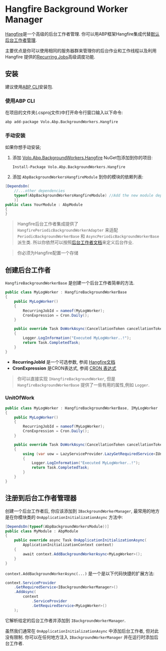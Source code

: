 # Hangfire Background Worker Manager

[Hangfire](https://https://www.hangfire.io/)是一个高级的后台工作者管理. 你可以用ABP框架Hangfire集成代替[默认后台工作者管理](Background-Workers.md).

主要优点是你可以使用相同的服务器群来管理你的后台作业和工作线程以及利用 Hangfire 提供的[Recurring Jobs](https://docs.hangfire.io/en/latest/background-methods/performing-recurrent-tasks.html?highlight=recurring)高级调度功能.

## 安装

建议使用[ABP CLI](CLI.md)安装包.


### 使用ABP CLI

在项目的文件夹(.csproj文件)中打开命令行窗口输入以下命令:

````bash
abp add-package Volo.Abp.BackgroundWorkers.Hangfire
````

### 手动安装

如果你想手动安装;

1. 添加 [Volo.Abp.BackgroundWorkers.Hangfire](https://www.nuget.org/packages/Volo.Abp.BackgroundWorkers.Hangfire) NuGet包添加到你的项目:

   ````
   Install-Package Volo.Abp.BackgroundWorkers.Hangfire
   ````

2. 添加 `AbpBackgroundWorkersHangfireModule` 到你的模块的依赖列表:

````csharp
[DependsOn(
    //...other dependencies
    typeof(AbpBackgroundWorkersHangfireModule) //Add the new module dependency
    )]
public class YourModule : AbpModule
{
}
````

> Hangfire后台工作者集成提供了 `HangfirePeriodicBackgroundWorkerAdapter` 来适配 `PeriodicBackgroundWorkerBase` 和 `AsyncPeriodicBackgroundWorkerBase` 派生类. 所以你依然可以按照[后台工作者文档](Background-Workers.md)来定义后台作业.

> 你必须为Hangfire配置一个存储

## 创建后台工作者

`HangfireBackgroundWorkerBase` 是创建一个后台工作者简单的方法.

```` csharp
public class MyLogWorker : HangfireBackgroundWorkerBase
{
    public MyLogWorker()
    {
        RecurringJobId = nameof(MyLogWorker);
        CronExpression = Cron.Daily();
    }

    public override Task DoWorkAsync(CancellationToken cancellationToken = default)
    {
        Logger.LogInformation("Executed MyLogWorker..!");
        return Task.CompletedTask;
    }
}
````

* **RecurringJobId** 是一个可选参数, 参阅 [Hangfire文档](https://docs.hangfire.io/en/latest/background-methods/performing-recurrent-tasks.html)
* **CronExpression** 是CRON表达式, 参阅 [CRON 表达式](https://en.wikipedia.org/wiki/Cron#CRON_expression)

> 你可以直接实现 `IHangfireBackgroundWorker`, 但是 `HangfireBackgroundWorkerBase` 提供了一些有用的属性,例如 `Logger`.

### UnitOfWork

```csharp
public class MyLogWorker : HangfireBackgroundWorkerBase, IMyLogWorker
{
    public MyLogWorker()
    {
        RecurringJobId = nameof(MyLogWorker);
        CronExpression = Cron.Daily();
    }

    public override Task DoWorkAsync(CancellationToken cancellationToken = default)
    {
        using (var uow = LazyServiceProvider.LazyGetRequiredService<IUnitOfWorkManager>().Begin())
        {
            Logger.LogInformation("Executed MyLogWorker..!");
            return Task.CompletedTask;
        }
    }
}
```

## 注册到后台工作者管理器

创建一个后台工作者后, 你应该添加到 `IBackgroundWorkerManager`, 最常用的地方是在你模块类的 `OnApplicationInitializationAsync` 方法中:

```` csharp
[DependsOn(typeof(AbpBackgroundWorkersModule))]
public class MyModule : AbpModule
{
    public override async Task OnApplicationInitializationAsync(
        ApplicationInitializationContext context)
    {
        await context.AddBackgroundWorkerAsync<MyLogWorker>();
    }
}
````

`context.AddBackgroundWorkerAsync(...)` 是一个是以下代码快捷的扩展方法:

```` csharp
context.ServiceProvider
    .GetRequiredService<IBackgroundWorkerManager>()
    .AddAsync(
        context
            .ServiceProvider
            .GetRequiredService<MyLogWorker>()
    );
````

它解析给定的后台工作者并添加到 `IBackgroundWorkerManager`.

虽然我们通常在 `OnApplicationInitializationAsync` 中添加后台工作者, 但对此没有限制. 你可以在任何地方注入 `IBackgroundWorkerManager` 并在运行时添加后台工作者.
